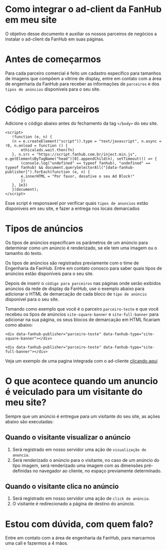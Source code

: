 # Como integrar o ad-client da FanHub em meu site
 
O objetivo desse documento é auxiliar os nossos parceiros de negócios a instalar o ad-client da FanHub em suas páginas.
 
# Antes de começarmos
 
Para cada parceiro comercial é feito um cadastro especifico para tamanhos de imagens que compõem a vitrine de display, entre em contato com a área de engenharia da FanHub para receber as informações de `parceiros` e dos `tipos de anúncios` disponíveis para o seu site.
 
# Código para parceiros
 
Adicione o código abaixo antes do fechamento da tag `</body>` do seu site.
 
```
<script>
   !function (e, n) {
   (n = e.createElement("script")).type = "text/javascript", n.async = !0, n.onload = function () {
       ethicalads.wait.then(fn)
   }, n.src = "https://script.fanhub.com.br/inject.min.js", e.getElementsByTagName("head")[0].appendChild(n), setTimeout(() => {
       (console.log("undefined" == typeof fanhub), "undefined" == typeof fanhub) && document.querySelectorAll("[data-fanhub-publisher]").forEach(function (e, n) {
       e.innerHTML = "Por favor, desative o seu Ad Block!"
       })
   }, 1e3)
   }(document);
</script>
```

Esse script é responsavel por verificar quais `tipos de anuncios` estão disponiveis em seu site, e fazer a entrega nos locais demarcados
 
# Tipos de anúncios
 
Os tipos de anúncios especificam os parâmetros de um anúncio para determinar como um anúncio é renderizado, se ele tem uma imagem ou o tamanho do texto.
 
Os tipos de anúncios são registrados previamente com o time de Engenharia da FanHub. Entre em contato conosco para saber quais tipos de anúncios estão disponíveis para o seu site.
 
Depois de inserir o `código para parceiros` nas páginas onde serão exibidos anúncios da rede de display da FanHub, use o exemplo abaixo para adicionar o HTML de demarcação de cada bloco de `tipo de anúncio` disponível para o seu site.
 
Tomando como exemplo que você é o parceiro `parceiro-teste` e que você recebeu os tipos de anúncios `site-square-banner` e `site-full-banner` para adicionar na sua página, os seus blocos de demarcação em HTML ficariam como abaixo:
 
```
<div data-fanhub-publisher="parceiro-teste" data-fanhub-type="site-square-banner"></div>
```
``` 
<div data-fanhub-publisher="parceiro-teste" data-fanhub-type="site-full-banner"></div>
```

Veja um exemplo de uma pagina integrada com o ad-cliente [clicando aqui](https://github.com/fanhubteam/docs/blob/master/ads/exemplo-integrar-ad-client.html)
 
# O que acontece quando um anuncio é veiculado para um visitante do meu site?
 
Sempre que um anúncio é entregue para um visitante do seu site, as ações abaixo são executadas:
 
## Quando o visitante visualizar o anúncio
 
1. Será registrado em nosso servidor uma ação de `visualização de anuncio`.
2. Será renderizado o anúncio para o visitante, no caso de um anúncio do tipo imagem, será renderizado uma imagem com as dimensões pré-definidas no navegador ao cliente, no espaço previamente determinado.
 
## Quando o visitante clica no anúncio
 
1. Será registrado em nosso servidor uma ação de `click de anúncio`.
2. O visitante é redirecionado a página de destino do anúncio.


# Estou com dúvida, com quem falo?

Entre em contato com a área de engenharia da FanHub, para marcarmos uma call e fazermos a 4 mãos.
